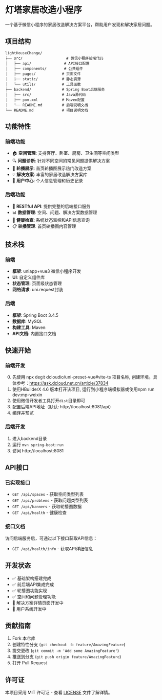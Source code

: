 # 灯塔家居改造小程序

一个基于微信小程序的家居改造解决方案平台，帮助用户发现和解决家居问题。

## 项目结构

```
lightHouseChange/
├── src/                    # 微信小程序前端代码
│   ├── api/               # API接口配置
│   ├── components/        # 公共组件
│   ├── pages/            # 页面文件
│   ├── static/           # 静态资源
│   └── utils/            # 工具函数
├── backend/              # Spring Boot后端服务
│   ├── src/              # Java源代码
│   ├── pom.xml           # Maven配置
│   └── README.md         # 后端说明文档
└── README.md             # 项目说明文档
```

## 功能特性

### 前端功能
- 🏠 **空间管理**: 支持客厅、卧室、厨房、卫生间等空间类型
- 🔍 **问题诊断**: 针对不同空间的常见问题提供解决方案
- 📱 **轮播展示**: 首页轮播图展示热门改造方案
- 💡 **解决方案**: 丰富的家居改造解决方案库
- 👤 **用户中心**: 个人信息管理和历史记录

### 后端功能
- 🚀 **RESTful API**: 提供完整的后端接口服务
- 📊 **数据管理**: 空间、问题、解决方案数据管理
- 🔧 **健康检查**: 系统状态监控和API信息查询
- 📋 **轮播管理**: 首页轮播图内容管理

## 技术栈

### 前端
- **框架**: uniapp+vue3 微信小程序开发
- **UI**: 自定义组件库
- **状态管理**: 页面级状态管理
- **网络请求**: uni.request封装

### 后端
- **框架**: Spring Boot 3.4.5
- **数据库**: MySQL
- **构建工具**: Maven
- **API文档**: 内置接口文档

## 快速开始

### 前端开发
0. 先使用 npx degit dcloudio/uni-preset-vue#vite-ts 项目名称, 创建环境。具体参考：https://ask.dcloud.net.cn/article/37834
1. 使用HBuilderX 4.6 版本打开该项目, 运行到小程序端模拟器或使用npm run dev:mp-weixin
2. 使用微信开发者工具打开`dist`目录即可
3. 配置后端API地址（默认: http://localhost:8081/api）
4. 编译并预览

### 后端开发
1. 进入backend目录
2. 运行 `mvn spring-boot:run`
3. 访问 http://localhost:8081

## API接口

### 已实现接口
- `GET /api/spaces` - 获取空间类型列表
- `GET /api/problems` - 获取问题类型列表
- `GET /api/banners` - 获取轮播图数据
- `GET /api/health` - 健康检查

### 接口文档
访问后端服务后，可通过以下接口获取API信息：
- `GET /api/health/info` - 获取API详细信息

## 开发状态

- ✅ 基础架构搭建完成
- ✅ 前后端API集成完成
- ✅ 轮播图功能实现
- ✅ 空间和问题管理功能
- 🚧 解决方案详情页面开发中
- 🚧 用户系统开发中

## 贡献指南

1. Fork 本仓库
2. 创建特性分支 (`git checkout -b feature/AmazingFeature`)
3. 提交更改 (`git commit -m 'Add some AmazingFeature'`)
4. 推送到分支 (`git push origin feature/AmazingFeature`)
5. 打开 Pull Request

## 许可证

本项目采用 MIT 许可证 - 查看 [LICENSE](LICENSE) 文件了解详情。 